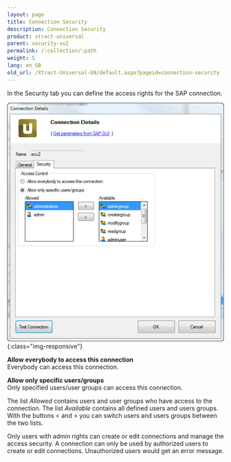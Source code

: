 ```yaml
---
layout: page
title: Connection Security
description: Connection Security
product: xtract-universal
parent: security-xu2
permalink: /:collection/:path
weight: 5
lang: en_GB
old_url: /Xtract-Universal-EN/default.aspx?pageid=connection-security
---
```


In the Security tab you can define the access rights for the SAP connection. 

![Connection-Security](/img/content/Connection-Security.jpg){:class="img-responsive"}          

**Allow everybody to access this connection** <br>
Everybody can access this connection.

**Allow only specific users/groups** <br>
Only specified users/user groups can access this connection.

The list *Allowed* contains users and user groups who have access to the connection. 
The list *Available* contains all defined users and users groups. With the buttons < and > you can switch users and users groups between the two lists. 

Only users with admin rights can create or edit connections and manage the access security. 
A connection can only be used by authorized users to create or edit connections. Unauthorized users would get an error message.